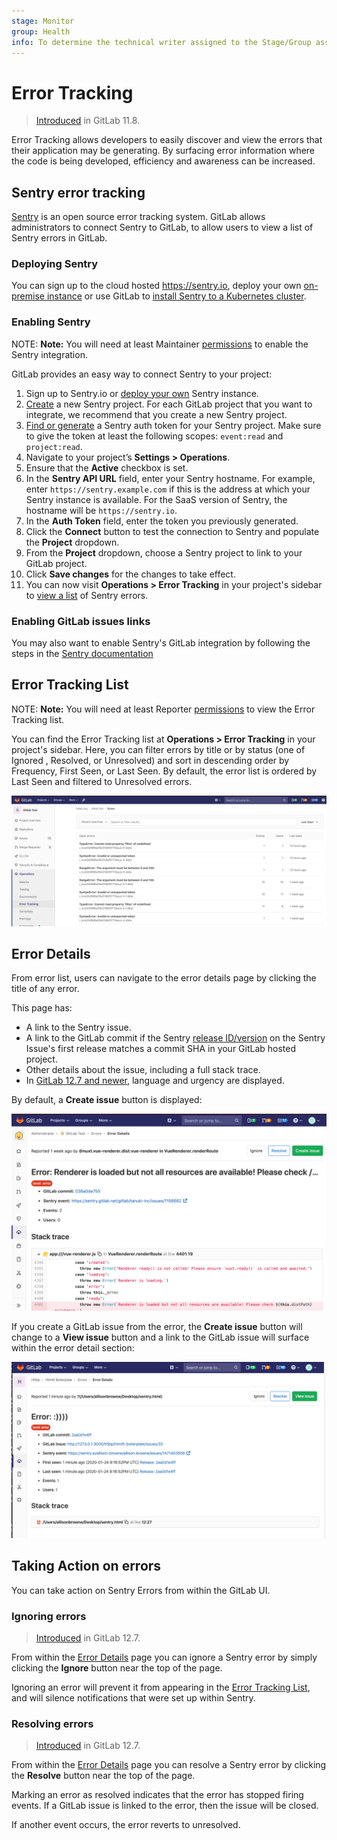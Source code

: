 ```yaml
---
stage: Monitor
group: Health
info: To determine the technical writer assigned to the Stage/Group associated with this page, see https://about.gitlab.com/handbook/engineering/ux/technical-writing/#designated-technical-writers
---
```


# Error Tracking

> [Introduced](https://gitlab.com/groups/gitlab-org/-/epics/169) in GitLab 11.8.

Error Tracking allows developers to easily discover and view the errors that their application may be generating. By surfacing error information where the code is being developed, efficiency and awareness can be increased.

## Sentry error tracking

[Sentry](https://sentry.io/) is an open source error tracking system. GitLab allows administrators to connect Sentry to GitLab, to allow users to view a list of Sentry errors in GitLab.

### Deploying Sentry

You can sign up to the cloud hosted <https://sentry.io>, deploy your own [on-premise instance](https://github.com/getsentry/onpremise/) or use GitLab to [install Sentry to a Kubernetes cluster](../user/clusters/applications.md#install-sentry-using-gitlab-cicd).

### Enabling Sentry

NOTE: **Note:**
You will need at least Maintainer [permissions](../user/permissions.md) to enable the Sentry integration.

GitLab provides an easy way to connect Sentry to your project:

1. Sign up to Sentry.io or [deploy your own](#deploying-sentry) Sentry instance.
1. [Create](https://docs.sentry.io/guides/tutorials/integrate-frontend/create-new-project/) a new Sentry project. For each GitLab project that you want to integrate, we recommend that you create a new Sentry project.
1. [Find or generate](https://docs.sentry.io/api/auth/) a Sentry auth token for your Sentry project.
   Make sure to give the token at least the following scopes: `event:read` and `project:read`.
1. Navigate to your project’s **Settings > Operations**.
1. Ensure that the **Active** checkbox is set.
1. In the **Sentry API URL** field, enter your Sentry hostname. For example, enter `https://sentry.example.com` if this is the address at which your Sentry instance is available. For the SaaS version of Sentry, the hostname will be `https://sentry.io`.
1. In the **Auth Token** field, enter the token you previously generated.
1. Click the **Connect** button to test the connection to Sentry and populate the **Project** dropdown.
1. From the **Project** dropdown, choose a Sentry project to link to your GitLab project.
1. Click **Save changes** for the changes to take effect.
1. You can now visit **Operations > Error Tracking** in your project's sidebar to [view a list](#error-tracking-list) of Sentry errors.

### Enabling GitLab issues links

You may also want to enable Sentry's GitLab integration by following the steps in the [Sentry documentation](https://docs.sentry.io/workflow/integrations/gitlab/)

## Error Tracking List

NOTE: **Note:**
You will need at least Reporter [permissions](../user/permissions.md) to view the Error Tracking list.

You can find the Error Tracking list at **Operations > Error Tracking** in your project's sidebar.
Here, you can filter errors by title or by status (one of Ignored , Resolved, or Unresolved) and sort in descending order by Frequency, First Seen, or Last Seen. By default, the error list is ordered by Last Seen and filtered to Unresolved errors.

![Error Tracking list](img/error_tracking_list_v12_6.png)

## Error Details

From error list, users can navigate to the error details page by clicking the title of any error.

This page has:

- A link to the Sentry issue.
- A link to the GitLab commit if the Sentry [release ID/version](https://docs.sentry.io/workflow/releases/?platform=javascript#configure-sdk) on the Sentry Issue's first release matches a commit SHA in your GitLab hosted project.
- Other details about the issue, including a full stack trace.
- In [GitLab 12.7 and newer](https://gitlab.com/gitlab-org/gitlab/-/issues/36246), language and urgency are displayed.

By default, a **Create issue** button is displayed:

![Error Details without Issue Link](img/error_details_v12_7.png)

If you create a GitLab issue from the error, the **Create issue** button will change to a **View issue** button and a link to the GitLab issue will surface within the error detail section:

![Error Details with Issue Link](img/error_details_with_issue_v12_8.png)

## Taking Action on errors

You can take action on Sentry Errors from within the GitLab UI.

### Ignoring errors

> [Introduced](https://gitlab.com/gitlab-org/gitlab/-/issues/39665) in GitLab 12.7.

From within the [Error Details](#error-details) page you can ignore a Sentry error by simply clicking the **Ignore** button near the top of the page.

Ignoring an error will prevent it from appearing in the [Error Tracking List](#error-tracking-list), and will silence notifications that were set up within Sentry.

### Resolving errors

> [Introduced](https://gitlab.com/gitlab-org/gitlab/-/issues/39825) in GitLab 12.7.

From within the [Error Details](#error-details) page you can resolve a Sentry error by
clicking the **Resolve** button near the top of the page.

Marking an error as resolved indicates that the error has stopped firing events. If a GitLab issue is linked to the error, then the issue will be closed.

If another event occurs, the error reverts to unresolved.
